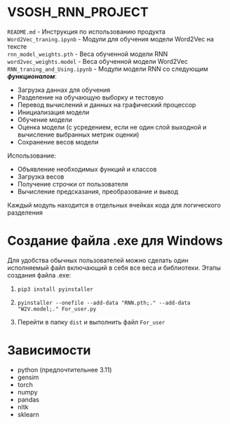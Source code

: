 # VSOSH_RNN_PROJECT
`README.md` - Инструкция по использованию продукта\
`Word2Vec_traning.ipynb` - Модули для обучения модели Word2Vec на тексте\
`rnn_model_weights.pth` - Веса обученной модели RNN\
`word2vec_weights.model` - Веса обученной модели Word2Vec\
`RNN_traning_and_Using.ipynb` - Модули модели RNN со следующим **_функционалом_**:
- Загрузка даннах для обучения
- Разделение на обучающую выборку и тестовую
- Перевод вычислений и данных на графический процессор
- Инициализация модели
- Обучение модели
- Оценка модели (с усредением, если не один слой выходной и вычисление выбранных метрик оценки)
- Сохранение весов модели

Использование:
- Объявление необходимых функций и классов
- Загрузка весов
- Получение строчки от пользователя
- Вычисление предсказания, преобразование и вывод

Каждый модуль находится в отдельных ячейках кода для логического разделения

# Создание файла .exe для Windows
Для удобства обычных пользователей можно сделать один исполняемый файл включающий в себя все веса и библиотеки.
Этапы создания файла .exe:
1) ```
   pip3 install pyinstaller
   ```
5) ```
   pyinstaller --onefile --add-data "RNN.pth;." --add-data "W2V.model;." For_user.py
   ```
7) Перейти в папку `dist` и выполнить файл `For_user`

# Зависимости
- python (предпочтительнее 3.11)
- gensim
- torch
- numpy
- pandas
- nltk
- sklearn
